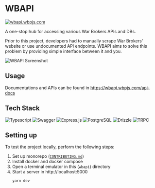 # WBAPI

[![wbapi.wbpjs.com](https://img.shields.io/badge/wbapi.wbpjs.com-gray?style=for-the-badge)](https://wbapi.wbpjs.com/api-docs)

A one-stop hub for accessing various War Brokers APIs and DBs.

Prior to this project, developers had to manually scrape War Brokers' website
or use undocumented API endpoints. WBAPI aims to solve this problem by
providing simple interface between it and you.

![WBAPI Screenshot](../../.github/img/wbapi-ss.avif)

## Usage

Documentations and APIs can be found in https://wbapi.wbpjs.com/api-docs

## Tech Stack

![Typescript](https://img.shields.io/badge/typescript-222?style=for-the-badge&logo=typescript)
![Swagger](https://img.shields.io/badge/swagger-222?style=for-the-badge&logo=swagger)
![Express.js](https://img.shields.io/badge/express.js-222?style=for-the-badge&logo=express)
![PostgreSQL](https://img.shields.io/badge/postgresql-222?style=for-the-badge&logo=postgresql)
![Drizzle](https://img.shields.io/badge/drizzle_orm-222?style=for-the-badge&logo=drizzle)
![TRPC](https://img.shields.io/badge/trpc-222?style=for-the-badge&logo=trpc)

## Setting up

To test the project locally, perform the following steps:

1. Set up monorepo ([`CONTRIBUTING.md`](../../CONTRIBUTING.md))
2. Install docker and docker compose
3. Open a terminal emulator in this (`wbapi`) directory
4. Start a server in http://localhost:5000
   ```
   yarn dev
   ```
